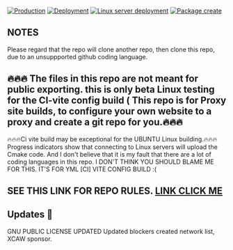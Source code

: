 [![Production](https://github.com/Andrewshin-7th-technology-student/build-CI/actions/workflows/production.yml/badge.svg)](https://github.com/Andrewshin-7th-technology-student/build-CI/actions/workflows/production.yml)  [![Deployment](https://github.com/Andrewshin-7th-technology-student/build-CI/actions/workflows/Deployment.yml/badge.svg)](https://github.com/Andrewshin-7th-technology-student/build-CI/actions/workflows/Deployment.yml) [![Linux server deployment](https://github.com/Andrewshin-7th-technology-student/build-CI/actions/workflows/Development%20.yml/badge.svg?branch=main)](https://github.com/Andrewshin-7th-technology-student/build-CI/actions/workflows/Development%20.yml)  [![Package create](https://github.com/Andrewshin-7th-technology-student/build-CI/actions/workflows/Package_create.yml/badge.svg)](https://github.com/Andrewshin-7th-technology-student/build-CI/actions/workflows/Package_create.yml)

## NOTES

Please regard that the repo  will clone another repo, then clone this repo, due to an unsuppported github coding language.

## 🔥🔥🔥 The files in this repo are not meant for public exporting. this is only beta Linux testing for the CI-vite config build ( This repo is for Proxy site builds, to configure your own website to a proxy and create a git repo for you.🔥🔥🔥

🔥🔥🔥Ci vite build may be exceptional for the UBUNTU Linux building.🔥🔥🔥
Progress indicators show that connecting to Linux servers will upload the Cmake code.
And I don't believe that it is my fault that there are a lot of coding languages in this repo. I DON'T THINK YOU SHOULD BLAME ME FOR THIS. IT'S FOR YML \[CI\] VITE CONFIG BUILD  :(

## SEE THIS LINK FOR REPO RULES. [LINK CLICK ME](https://github.com/Andrewshin-7th-technology-student/build-CI/blob/main/.repo%20files/README.md)

## Updates 💫

GNU PUBLIC LICENSE UPDATED
Updated blockers
created network list, XCAW sponsor.
